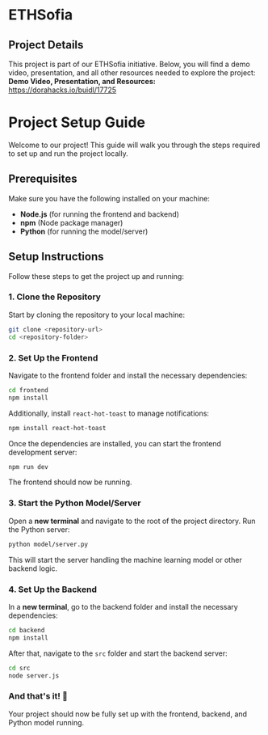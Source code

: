 # ETHSofia

## Project Details  
This project is part of our ETHSofia initiative. Below, you will find a demo video, presentation, and all other resources needed to explore the project:  
**Demo Video, Presentation, and Resources:** https://dorahacks.io/buidl/17725 

# Project Setup Guide  

Welcome to our project! This guide will walk you through the steps required to set up and run the project locally.  

## Prerequisites  

Make sure you have the following installed on your machine:  
- **Node.js** (for running the frontend and backend)  
- **npm** (Node package manager)  
- **Python** (for running the model/server)  

## Setup Instructions  

Follow these steps to get the project up and running:  

### 1. Clone the Repository  

Start by cloning the repository to your local machine:  

```bash
git clone <repository-url>
cd <repository-folder>
```

### 2. Set Up the Frontend  

Navigate to the frontend folder and install the necessary dependencies:  

```bash
cd frontend
npm install
```

Additionally, install `react-hot-toast` to manage notifications:  

```bash
npm install react-hot-toast
```

Once the dependencies are installed, you can start the frontend development server:  

```bash
npm run dev
```

The frontend should now be running.  

### 3. Start the Python Model/Server  

Open a **new terminal** and navigate to the root of the project directory. Run the Python server:  

```bash
python model/server.py
```

This will start the server handling the machine learning model or other backend logic.  

### 4. Set Up the Backend  

In a **new terminal**, go to the backend folder and install the necessary dependencies:  

```bash
cd backend
npm install
```

After that, navigate to the `src` folder and start the backend server:  

```bash
cd src
node server.js
```

### And that's it! 🎉  

Your project should now be fully set up with the frontend, backend, and Python model running.
